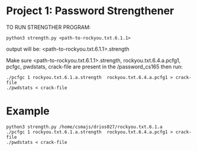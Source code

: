 # Project 1: Password Strengthener
TO RUN STRENGTHER PROGRAM: 
```
python3 strength.py <path-to-rockyou.txt.6.1.1>
 ```


output will be:
 <path-to-rockyou.txt.6.1.1>.strength

Make sure  <path-to-rockyou.txt.6.1.1>.strength, rockyou.txt.6.4.a.pcfg1, pcfgc, pwdstats, crack-file are present in the /password_cs165 then run:
```
./pcfgc 1 rockyou.txt.6.1.a.strength  rockyou.txt.6.4.a.pcfg1 > crack-file
./pwdstats < crack-file
```


 # Example
```
python3 strength.py /home/csmajs/drios027/rockyou.txt.6.1.a
./pcfgc 1 rockyou.txt.6.1.a.strength  rockyou.txt.6.4.a.pcfg1 > crack-file
./pwdstats < crack-file
```
